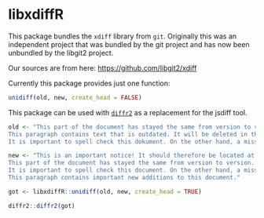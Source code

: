 libxdiffR
================

This package bundles the `xdiff` library from `git`. Originally this was
an independent project that was bundled by the git project and has now
been unbundled by the libgit2 project.

Our sources are from here: <https://github.com/libgit2/xdiff>

Currently this package provides just one function:

``` r
unidiff(old, new, create_head = FALSE)
```

This package can be used with
[`diffr2`](https://github.com/JanMarvin/diffr2) as a replacement for the
jsdiff tool.

``` r
old <- "This part of the document has stayed the same from version to version.  It shouldn't be shown if it doesn't change.  Otherwise, that would not be helping to compress the size of the changes.
This paragraph contains text that is outdated. It will be deleted in the near future.
It is important to spell check this dokument. On the other hand, a misspelled word isn't the end of the world. Nothing in the rest of this paragraph needs to be changed. Things can be added after it."

new <- "This is an important notice! It should therefore be located at the beginning of this document!
This part of the document has stayed the same from version to version.  It shouldn't be shown if it doesn't change.  Otherwise, that would not be helping to compress the size of the changes.
It is important to spell check this document. On the other hand, a misspelled word isn't the end of the world. Nothing in the rest of this paragraph needs to be changed. Things can be added after it.
This paragraph contains important new additions to this document."

got <- libxdiffR::unidiff(old, new, create_head = TRUE)

diffr2::diffr2(got)
```

